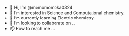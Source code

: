 - 👋 Hi, I’m @momomomoka0324
- 👀 I’m interested in Science and Computational chemistry.
- 🌱 I’m currently learning Electric chemistry.
- 💞️ I’m looking to collaborate on ...
- 📫 How to reach me ...

<!---
momomomoka0324/momomomoka0324 is a ✨ special ✨ repository because its `README.md` (this file) appears on your GitHub profile.
You can click the Preview link to take a look at your changes.
--->
